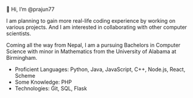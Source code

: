 👋 Hi, I’m @prajun77

I am planning to gain more real-life coding experience by working on various projects. And I am interested in collaborating with other computer scientists.

Coming all the way from Nepal, I am a pursuing Bachelors in Computer Science with minor in Mathematics from the University of Alabama at Birmingham.

- Proficient Languages: Python, Java, JavaScript, C++, Node.js, React, Scheme
- Some Knowledge: PHP
- Technologies: Git, SQL, Flask



<!---
prajun77/prajun77 is a ✨ special ✨ repository because its `README.md` (this file) appears on your GitHub profile.
You can click the Preview link to take a look at your changes.
--->

